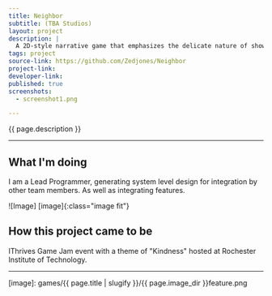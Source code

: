 ```yaml
---
title: Neighbor
subtitle: (TBA Studios)
layout: project
description: |
  A 2D-style narrative game that emphasizes the delicate nature of showing kindness to the people around you. The game’s story revolves around a main character who just wants to go home and rest after a long work day. As he climbs up to his top floor apartment he encounters other residents in the building. With each encounter theres a choice to get to know them and help them when they seek assistance. However, trying to help too many people could have adverse effects.
tags: project
source-link: https://github.com/Zedjones/Neighbor 
project-link: 
developer-link: 
published: true
screenshots:
  - screenshot1.png

---
```


<!-- Description -->
{{ page.description }}

---

## What I'm doing 

I am a Lead Programmer, generating system level design for integration by other team members. As well as integrating features.

![Image] [image]{:class="image fit"}

<!--excerpt_end-->

## How this project came to be

IThrives Game Jam event with a theme of "Kindness" hosted at Rochester Institute of Technology.


---


[image]: games/{{ page.title | slugify }}/{{ page.image_dir }}feature.png